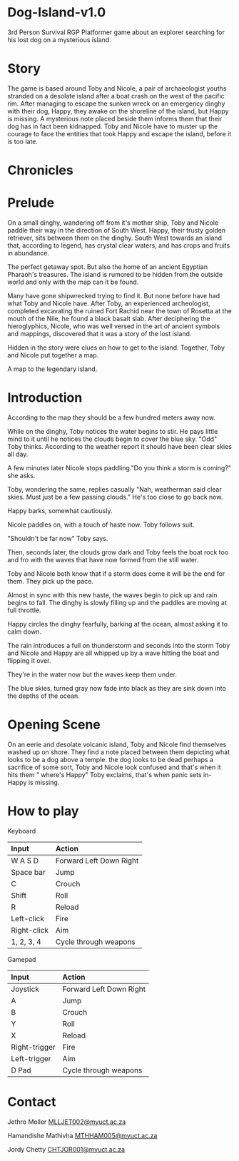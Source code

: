 # Dog-Island-v1.0
3rd Person Survival RGP Platformer game about an explorer searching for his lost dog on a mysterious island.

# Story

The game is based around Toby and Nicole, a pair of archaeologist youths stranded on a desolate island after a boat crash on the west of the pacific rim. After managing to escape the sunken wreck on an emergency dinghy with their dog, Happy, they awake on the shoreline of the island, but Happy is missing. A mysterious note placed beside them informs them that their dog has in fact been kidnapped. Toby and Nicole have to muster up the courage to face the entities that took Happy and escape the island, before it is too late.

# Chronicles

# Prelude

On a small dinghy, wandering off from it's mother ship, Toby and Nicole paddle their way in the direction of South West.
Happy, their trusty golden retriever, sits between them on the dinghy.
South West towards an island that, according to legend, has crystal clear waters, and has crops and fruits in abundance.

The perfect getaway spot. But also the home of an ancient Egyptian Pharaoh's treasures.
The island is rumored to be hidden from the outside world and only with the map can it be found.

Many have gone shipwrecked trying to find it. But none before have had what Toby and Nicole have.
After Toby, an experienced archeologist, completed excavating the ruined Fort Rachid near the town of Rosetta at the mouth of the Nile, he found a black basalt slab.
After deciphering the hieroglyphics, Nicole, who was well versed in the art of ancient symbols and mappings, discovered that it was a story of the lost island.

Hidden in the story were clues on how to get to the island. Together, Toby and Nicole put together a map.

A map to the legendary island.

# Introduction

According to the map they should be a few hundred meters away now.

While on the dinghy, Toby notices the water begins to stir. He pays little mind to it until he notices the clouds begin to cover the blue sky.
"Odd" Toby thinks. According to the weather report it should have been clear skies all day.

A few minutes later Nicole stops paddling."Do you think a storm is coming?" she asks.

Toby, wondering the same, replies casually "Nah, weatherman said clear skies. Must just be a few passing clouds." He's too close to go back now.

Happy barks, somewhat cautiously.

Nicole paddles on, with a touch of haste now. Toby follows suit.

"Shouldn't be far now" Toby says.

Then, seconds later, the clouds grow dark and Toby feels the boat rock too and fro with the waves that have now formed from the still water.

Toby and Nicole both know that if a storm does come it will be the end for them. They pick up the pace.

Almost in sync with this new haste, the waves begin to pick up and rain begins to fall. The dinghy is slowly filling up and the paddles are moving at full throttle.

Happy circles the dinghy fearfully, barking at the ocean, almost asking it to calm down.

The rain introduces a full on thunderstorm and seconds into the storm Toby and Nicole and Happy are all whipped up by a wave hitting the boat and flipping it over.

They're in the water now but the waves keep them under.

The blue skies, turned gray now fade into black as they are sink down into the depths of the ocean.

# Opening Scene

On an eerie and desolate volcanic island, Toby and Nicole find
themselves washed up on shore. They find a note placed between them
depicting what looks to be a dog above a temple. the dog looks to be dead perhaps
a sacrifice of some sort, Toby and Nicole look confused and that's when it hits them
 " where's Happy" Toby exclaims, that's when panic sets in- Happy is missing.


# How to play
<a href="#play"></a>

  Keyboard

  | Input | Action |
  | :------------- | :------------- |
  | W A S D | Forward Left Down Right |
  | Space bar | Jump |
  | C | Crouch |
  | Shift | Roll |
  | R | Reload |
  | Left-click |Fire |
  | Right-click |Aim |
  | 1, 2, 3, 4 | Cycle through weapons |



  Gamepad

  | Input | Action |
  | :------------- | :------------- |
  | Joystick | Forward Left Down Right |
  | A | Jump |
  | B | Crouch |
  | Y | Roll |
  | X | Reload |
  | Right-trigger | Fire |
  | Left-trigger | Aim |
  | D Pad | Cycle through weapons |
  
# Contact

Jethro Moller
MLLJET002@myuct.ac.za

Hamandishe Mathivha
MTHHAM005@myuct.ac.za

Jordy Chetty
CHTJOR001@myuct.ac.za
